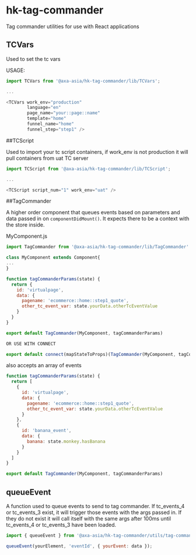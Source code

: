 # hk-tag-commander

Tag commander utilities for use with React applications

## TCVars

Used to set the tc vars

USAGE:

```javascript
import TCVars from '@axa-asia/hk-tag-commander/lib/TCVars';

...

<TCVars work_env="production"
        language="en"
        page_name="your::page::name"
        template="home"
        funnel_name="home"
        funnel_step="step1" />
```

##TCScript

Used to import your tc script containers, if work_env is not production it will pull containers from uat TC server

```javascript
import TCScript from '@axa-asia/hk-tag-commander/lib/TCScript';

...

<TCScript script_num="1" work_env="uat" />
```

##TagCommander

A higher order component that queues events based on parameters and data passed in on `componentDidMount()`. It expects there to be a context with the store inside.

MyComponent.js
```javascript
import TagCommander from '@axa-asia/hk-tag-commander/lib/TagCommander'

class MyComponent extends Component{
...
}

function tagCommanderParams(state) {
  return {
    id: 'virtualpage',
    data: {
      pagename: 'ecommerce::home::step1_quote',
      other_tc_event_var: state.yourData.otherTcEventValue
    }
  }
}

export default TagCommander(MyComponent, tagCommanderParams)

OR USE WITH CONNECT

export default connect(mapStateToProps)(TagCommander(MyComponent, tagCommanderParams));
```

also accepts an array of events

```javascript
function tagCommanderParams(state) {
  return [
    {
      id: 'virtualpage',
      data: {
        pagename: 'ecommerce::home::step1_quote',
        other_tc_event_var: state.yourData.otherTcEventValue
      }
    },
    {
      id: 'banana_event',
      data: {
        banana: state.monkey.hasBanana
      }
    }
  ]
}

export default TagCommander(MyComponent, tagCommanderParams)
```

## queueEvent

A function used to queue events to send to tag commander. If tc_events_4 or tc_events_3 exist, it will trigger those events with the args passed in. If they do not exist it will call itself with the same args after 100ms until tc_events_4 or tc_events_3 have been loaded.

```javascript
import { queueEvent } from '@axa-asia/hk-tag-commander/utils/tag-commander'

queueEvent(yourElement, 'eventId', { yourEvent: data });
```
